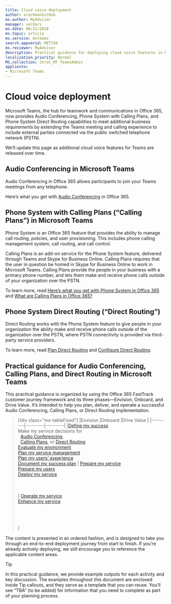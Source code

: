 ```yaml
---
title: Cloud voice deployment
author: arachmanGitHub
ms.author: MyAdvisor
manager: serdars
ms.date: 08/21/2018
ms.topic: article
ms.service: msteams
search.appverid: MET150
ms.reviewer: MyAdvisor
description: Practical guidance for deploying cloud voice features in Microsoft Teams.
localization_priority: Normal
MS.collection: Strat_MT_TeamsAdmin
appliesto: 
- Microsoft Teams
---
```


# Cloud voice deployment

Microsoft Teams, the hub for teamwork and communications in Office 365, now provides Audio Conferencing, Phone System with Calling Plans, and Phone System Direct Routing capabilities to meet additional business requirements by extending the Teams meeting and calling experience to include external parties connected via the public switched telephone network (PSTN).
 
We’ll update this page as additional cloud voice features for Teams are released over time.



## Audio Conferencing in Microsoft Teams


Audio Conferencing in Office 365 allows participants to join your Teams meetings from any telephone.

Here’s what you get with [Audio Conferencing](https://docs.microsoft.com/SkypeForBusiness/audio-conferencing-in-office-365/audio-conferencing-in-office-365) in Office 365.


## Phone System with Calling Plans (“Calling Plans”) in Microsoft Teams

Phone System is an Office 365 feature that provides the ability to manage call routing, policies, and user provisioning. This includes phone calling management system, call routing, and call control.

Calling Plans is an add-on service for the Phone System feature, delivered through Teams and Skype for Business Online. Calling Plans requires that the user in question be homed in Skype for Business Online to work in Microsoft Teams. Calling Plans provide the people in your business with a primary phone number, and lets them make and receive phone calls outside of your organization over the PSTN.

To learn more, read [Here’s what you get with Phone System in Office 365](https://docs.microsoft.com/SkypeForBusiness/what-is-phone-system-in-office-365/here-s-what-you-get-with-phone-system) and [What are Calling Plans in Office 365?](https://docs.microsoft.com/SkypeForBusiness/what-are-calling-plans-in-office-365/what-are-calling-plans-in-office-365)


## Phone System Direct Routing (“Direct Routing”)

Direct Routing works with the Phone System feature to give people in your organization the ability make and receive phone calls outside of the organization over the PSTN, where PSTN connectivity is provided via third-party service providers.

To learn more, read [Plan Direct Routing](direct-routing-plan.md) and [Configure Direct Routing](direct-routing-configure.md).

## Practical guidance for Audio Conferencing, Calling Plans, and Direct Routing in Microsoft Teams

This practical guidance is organized by using the Office 365 FastTrack customer journey framework and its three phases&mdash;Envision, Onboard, and Drive Value. It’s intended to help you plan, deliver, and operate a successful Audio Conferencing, Calling Plans, or Direct Routing implementation.

> [!div class="mx-tableFixed"]
> |Envision  |Onboard  |Drive Value  |
> |---------|---------|---------|
> |[Define my success](1-envision-define-my-success-cloud-voice.md) <br> Make my service decisions for <br>&nbsp;&nbsp;[Audio Conferencing](2-envision-make-my-service-decisions-audio-conferencing.md),<br>&nbsp;&nbsp;[Calling Plans](2-envision-make-my-service-decisions-phone-system.md), or [Direct Routing](2-envision-make-my-service-decisions-direct-routing.md) <br> [Evaluate my environment](3-envision-evaluate-my-environment.md) <br> [Plan my service management](4-envision-plan-my-service-management.md) <br> [Plan my users’ experience](5-envision-plan-my-users-experience.md) <br> [Document my success plan](6-envision-document-my-success-plan.md)    | [Prepare my service](1-onboard-prepare-my-service.md) <br> [Prepare my users](2-onboard-prepare-my-users.md) <br> [Deploy my service](3-onboard-deploy-my-service.md)  <br> <br> <br> <br>     | [Operate my service](1-drive-value-operate-my-service.md) <br> [Enhance my service](2-drive-value-enhance-my-service.md) <br> <br> <br> <br> <br>      |

The content is presented in an ordered fashion, and is designed to take you through an end-to-end deployment journey from start to finish. If you’re already actively deploying, we still encourage you to reference the applicable content areas.


> [!TIP]
> In this practical guidance, we provide example outputs for each activity and key discussion. The examples throughout this document are enclosed inside Tip callouts, and they serve as a template that you can reuse. You’ll see “TBA” (to be added) for information that you need to complete as part of your planning process.
